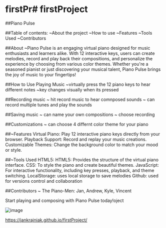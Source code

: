 # firstPr# firstProject
##Piano Pulse

##Table of contents:
  ~About the project
  ~How to use
  ~Features
  ~Tools Used
  ~Contributors

##About
  ~Piano Pulse is an engaging virtual piano designed for music enthusiasts and learners alike. With 12 interactive keys, users can create melodies, record and play back their compositions, and personalize the experience by choosing from various color themes.
Whether you're a seasoned pianist or just discovering your musical talent, Piano Pulse brings the joy of music to your fingertips!

##How to Use
  Playing Music
  ~virtually press the 12 piano keys to hear different notes
  ~key changes visually when its pressed

##Recording music
  ~ hit record music to hear comnposed sounds
  ~ can record multiple tunes and play the sounds

##Saving music
  ~ can name your own compositions
  ~ choose recording

##Customizations
   ~ can choose 4 differnt color theme for your piano


##~Features 
  Virtual Piano: Play 12 interactive piano keys directly from your browser.
  Playback Support: Record and replay your music creations.
  Customizable Themes: Change the background color to match your mood or style.


##~Tools Used
  HTML5: HTML5: Provides the structure of the virtual piano interface.
  CSS: To style the piano and create beautiful themes.
  JavaScript: For interactive functionality, including key presses, playback, and theme switching. 
  LocalStorage: uses local storage to save melodies
  Github: used for versions control and collaboration

##Contributors
  ~ The Piano-Men: Jan, Andrew, Kyle, Vincent

 Start playing and composing with Piano Pulse today!oject

 ![image](https://github.com/user-attachments/assets/6b1eea38-1a52-448c-96a7-d774c3bb2a99)

 https://jankrajniak.github.io/firstProject/

 
